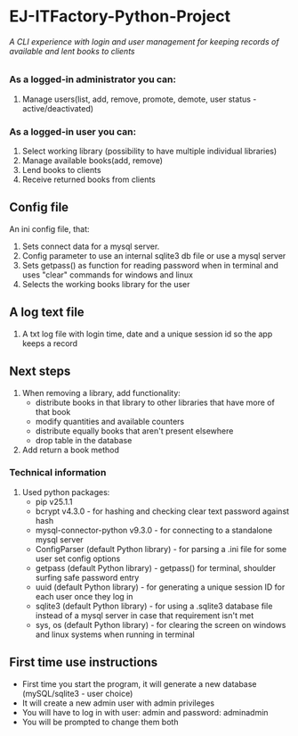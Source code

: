 # EJ-ITFactory-Python-Project

###### A CLI experience with login and user management for keeping records of available and lent books to clients
### As a logged-in administrator you can:
1) Manage users(list, add, remove, promote, demote, user status - active/deactivated)
### As a logged-in user you can:
1) Select working library (possibility to have multiple individual libraries)
2) Manage available books(add, remove)
2) Lend books to clients
3) Receive returned books from clients

## Config file
An ini config file, that: 
1) Sets connect data for a mysql server.
2) Config parameter to use an internal sqlite3 db file or use a mysql server
3) Sets getpass() as function for reading password when in terminal 
and uses "clear" commands for windows and linux
4) Selects the working books library for the user

## A log text file
1) A txt log file with login time, date and a unique session id so the app keeps a record

## Next steps
1) When removing a library, add functionality:
   - distribute books in that library to other libraries that have more of that book
   - modify quantities and available counters 
   - distribute equally books that aren't present elsewhere
   - drop table in the database
2) Add return a book method

### Technical information
1) Used python packages:
   - pip v25.1.1
   - bcrypt v4.3.0 - for hashing and checking clear text password against hash
   - mysql-connector-python v9.3.0 - for connecting to a standalone mysql server
   - ConfigParser (default Python library) - for parsing a .ini file for some user set config options
   - getpass (default Python library) - getpass() for terminal, shoulder surfing safe password entry
   - uuid (default Python library) - for generating a unique session ID for each user once they log in
   - sqlite3 (default Python library) - for using a .sqlite3 database file instead of a mysql server in case that requirement isn't met
   - sys, os (default Python library) - for clearing the screen on windows and linux systems when running in terminal
 
## First time use instructions
- First time you start the program, it will generate a new database (mySQL/sqlite3 - user choice)
- It will create a new admin user with admin privileges
- You will have to log in with user: admin and password: adminadmin
- You will be prompted to change them both